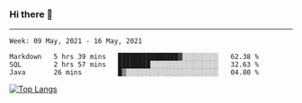 ### Hi there 👋
---
<!--START_SECTION:waka-->
```text
Week: 09 May, 2021 - 16 May, 2021

Markdown   5 hrs 39 mins   ███████████████▓░░░░░░░░░   62.38 % 
SQL        2 hrs 57 mins   ████████░░░░░░░░░░░░░░░░░   32.63 % 
Java       26 mins         █▒░░░░░░░░░░░░░░░░░░░░░░░   04.80 % 
```
<!--END_SECTION:waka-->

[![Top Langs](https://github-readme-stats.vercel.app/api/top-langs/?username=HyunAh-iia&layout=compact)](https://github.com/anuraghazra/github-readme-stats)
<!--
**HyunAh-iia/HyunAh-iia** is a ✨ _special_ ✨ repository because its `README.md` (this file) appears on your GitHub profile.

Here are some ideas to get you started:

- 🔭 I’m currently working on ...
- 🌱 I’m currently learning ...
- 👯 I’m looking to collaborate on ...
- 🤔 I’m looking for help with ...
- 💬 Ask me about ...
- 📫 How to reach me: ...
- 😄 Pronouns: ...
- ⚡ Fun fact: ...
-->
